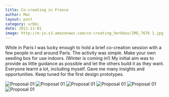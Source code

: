 ```yaml
---
title: Co-creating in France
author: Mac
layout: post
category: urbbi
date: 2011-11-01
image: http://m-jo.s3.amazonaws.com/co-creating_herbbox/IMG_7676 1.jpg
---
```


While in Paris I was lucky enough to hold a brief co-creation session with a few people in and around Paris. The activity was simple. Make your own seeding box for use indoors. (Winter is coming in!) My initial aim was to provide as little guidance as possible and let the others build it as they want. Everyone learnt a lot, including myself. Gave me many insights and opportunities. Keep tuned for the first design prototypes.

<img src="http://m-jo.s3.amazonaws.com/co-creating_herbbox/IMG_7655 1.jpg" alt="Proposal 01" title="proposal-01.jpg" />

<img src="http://m-jo.s3.amazonaws.com/co-creating_herbbox/IMG_7669 1.jpg" alt="Proposal 01" title="proposal-01.jpg" />

<img src="http://m-jo.s3.amazonaws.com/co-creating_herbbox/IMG_7672 1.jpg" alt="Proposal 01" title="proposal-01.jpg" />

<img src="http://m-jo.s3.amazonaws.com/co-creating_herbbox/IMG_7676 1.jpg" alt="Proposal 01" title="proposal-01.jpg" />

<img src="http://m-jo.s3.amazonaws.com/co-creating_herbbox/IMG_7678 1.jpg" alt="Proposal 01" title="proposal-01.jpg" />

<img src="http://m-jo.s3.amazonaws.com/co-creating_herbbox/IMG_7702 1.jpg" alt="Proposal 01" title="proposal-01.jpg" />